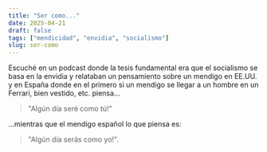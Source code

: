 ```yaml
---
title: "Ser como..."
date: 2025-04-21
draft: false
tags: ["mendicidad", "envidia", "socialismo"]
slug: ser-como
---
```

Escuché en un podcast donde la tesis fundamental era que el socialismo se basa en la envidia y relataban un pensamiento sobre un mendigo en EE.UU. y en España donde en el primero si un mendigo se llegar a un hombre en un Ferrari, bien vestido, etc. piensa...

> "Algún día seré como tú!"

...mientras que el mendigo español lo que piensa es:

> "Algún día serás como yo!".
